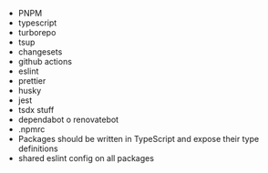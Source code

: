 - PNPM
- typescript
- turborepo
- tsup
- changesets
- github actions
- eslint
- prettier
- husky
- jest
- tsdx stuff
- dependabot o renovatebot
- .npmrc
- Packages should be written in TypeScript and expose their type definitions
- shared eslint config on all packages

